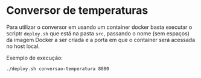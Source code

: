 # Conversor de temperaturas

Para utilizar o conversor em usando um container docker basta executar o scriptr `deploy.sh` que está na pasta `src`, passando o nome (sem espaços) da imagem Docker a ser criada e a porta em que o container será acessada no host local.

Exemplo de execução:
```bash
./deploy.sh conversao-temperatura 8080
```



 